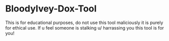 # BloodyIvey-Dox-Tool
This is for educational purposes, do not use this tool maliciously it is purely for ethical use.
If u feel someone is stalking u/ harrassing you this tool is for you!
